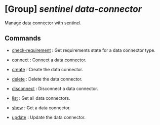 # [Group] _sentinel data-connector_

Manage data connector with sentinel.

## Commands

- [check-requirement](/Commands/sentinel/data-connector/_check-requirement.md)
: Get requirements state for a data connector type.

- [connect](/Commands/sentinel/data-connector/_connect.md)
: Connect a data connector.

- [create](/Commands/sentinel/data-connector/_create.md)
: Create the data connector.

- [delete](/Commands/sentinel/data-connector/_delete.md)
: Delete the data connector.

- [disconnect](/Commands/sentinel/data-connector/_disconnect.md)
: Disconnect a data connector.

- [list](/Commands/sentinel/data-connector/_list.md)
: Get all data connectors.

- [show](/Commands/sentinel/data-connector/_show.md)
: Get a data connector.

- [update](/Commands/sentinel/data-connector/_update.md)
: Update the data connector.
